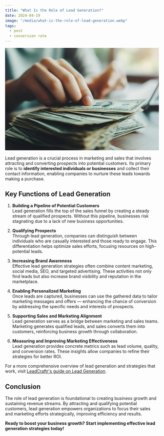 ```yaml
---
title: "What Is the Role of Lead Generation?"
date: 2024-04-19
image: "/media/what-is-the-role-of-lead-generation.webp"
tags:
  - post
  - conversion rate
---
```


![What Is the Role of Lead Generation?](/media/what-is-the-role-of-lead-generation.webp)

Lead generation is a crucial process in marketing and sales that involves attracting and converting prospects into potential customers. Its primary role is to **identify interested individuals or businesses** and collect their contact information, enabling companies to nurture these leads towards making a purchase.

## Key Functions of Lead Generation

1. **Building a Pipeline of Potential Customers**  
   Lead generation fills the top of the sales funnel by creating a steady stream of qualified prospects. Without this pipeline, businesses risk stagnating due to a lack of new business opportunities.

2. **Qualifying Prospects**  
   Through lead generation, companies can distinguish between individuals who are casually interested and those ready to engage. This differentiation helps optimize sales efforts, focusing resources on high-potential leads.

3. **Increasing Brand Awareness**  
   Effective lead generation strategies often combine content marketing, social media, SEO, and targeted advertising. These activities not only find leads but also increase brand visibility and reputation in the marketplace.

4. **Enabling Personalized Marketing**  
   Once leads are captured, businesses can use the gathered data to tailor marketing messages and offers — enhancing the chance of conversion by addressing the specific needs and interests of prospects.

5. **Supporting Sales and Marketing Alignment**  
   Lead generation serves as a bridge between marketing and sales teams. Marketing generates qualified leads, and sales converts them into customers, reinforcing business growth through collaboration.

6. **Measuring and Improving Marketing Effectiveness**  
   Lead generation provides concrete metrics such as lead volume, quality, and conversion rates. These insights allow companies to refine their strategies for better ROI.

For a more comprehensive overview of lead generation and strategies that work, visit [LeadCraftr's guide on Lead Generation](https://leadcraftr.com/posts/lead-generation/).

## Conclusion

The role of lead generation is foundational to creating business growth and sustaining revenue streams. By attracting and qualifying potential customers, lead generation empowers organizations to focus their sales and marketing efforts strategically, improving efficiency and results.

**Ready to boost your business growth? Start implementing effective lead generation strategies today!**
